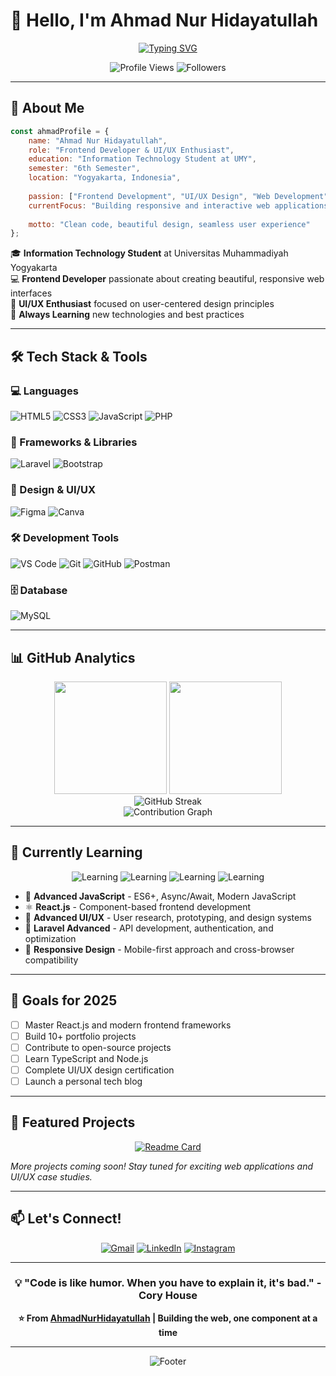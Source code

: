# 👋 Hello, I'm Ahmad Nur Hidayatullah

<div align="center">
  
[![Typing SVG](https://readme-typing-svg.herokuapp.com?font=Fira+Code&weight=500&size=28&pause=1000&color=00D9FF&center=true&vCenter=true&width=600&lines=Frontend+Developer+%26+UI%2FUX+Enthusiast;Information+Technology+Student;Creating+Beautiful+Web+Experiences)](https://git.io/typing-svg)

</div>

<div align="center">
  <img src="https://komarev.com/ghpvc/?username=AhmadNurHidayatullah&color=00d9ff&style=flat-square&label=Profile+Views" alt="Profile Views" />
  <img src="https://img.shields.io/github/followers/AhmadNurHidayatullah?color=00d9ff&style=flat-square&label=Followers" alt="Followers" />
</div>

---

## 🚀 About Me

```javascript
const ahmadProfile = {
    name: "Ahmad Nur Hidayatullah",
    role: "Frontend Developer & UI/UX Enthusiast",
    education: "Information Technology Student at UMY",
    semester: "6th Semester",
    location: "Yogyakarta, Indonesia",
    
    passion: ["Frontend Development", "UI/UX Design", "Web Development"],
    currentFocus: "Building responsive and interactive web applications",
    
    motto: "Clean code, beautiful design, seamless user experience"
};
```

🎓 **Information Technology Student** at Universitas Muhammadiyah Yogyakarta  
💻 **Frontend Developer** passionate about creating beautiful, responsive web interfaces  
🎨 **UI/UX Enthusiast** focused on user-centered design principles  
🌱 **Always Learning** new technologies and best practices

---

## 🛠️ Tech Stack & Tools

### 💻 Languages
![HTML5](https://img.shields.io/badge/HTML5-E34F26?style=for-the-badge&logo=html5&logoColor=white)
![CSS3](https://img.shields.io/badge/CSS3-1572B6?style=for-the-badge&logo=css3&logoColor=white)
![JavaScript](https://img.shields.io/badge/JavaScript-F7DF1E?style=for-the-badge&logo=javascript&logoColor=black)
![PHP](https://img.shields.io/badge/PHP-777BB4?style=for-the-badge&logo=php&logoColor=white)

### 🧰 Frameworks & Libraries
![Laravel](https://img.shields.io/badge/Laravel-FF2D20?style=for-the-badge&logo=laravel&logoColor=white)
![Bootstrap](https://img.shields.io/badge/Bootstrap-7952B3?style=for-the-badge&logo=bootstrap&logoColor=white)

### 🎨 Design & UI/UX
![Figma](https://img.shields.io/badge/Figma-F24E1E?style=for-the-badge&logo=figma&logoColor=white)
![Canva](https://img.shields.io/badge/Canva-00C4CC?style=for-the-badge&logo=canva&logoColor=white)

### 🛠️ Development Tools
![VS Code](https://img.shields.io/badge/VS_Code-007ACC?style=for-the-badge&logo=visual-studio-code&logoColor=white)
![Git](https://img.shields.io/badge/Git-F05032?style=for-the-badge&logo=git&logoColor=white)
![GitHub](https://img.shields.io/badge/GitHub-181717?style=for-the-badge&logo=github&logoColor=white)
![Postman](https://img.shields.io/badge/Postman-FF6C37?style=for-the-badge&logo=postman&logoColor=white)

### 🗄️ Database
![MySQL](https://img.shields.io/badge/MySQL-4479A1?style=for-the-badge&logo=mysql&logoColor=white)

---

## 📊 GitHub Analytics

<div align="center">
  <img height="180em" src="https://github-readme-stats.vercel.app/api?username=AhmadNurHidayatullah&show_icons=true&theme=tokyonight&include_all_commits=true&count_private=true&hide_border=true"/>
  <img height="180em" src="https://github-readme-stats.vercel.app/api/top-langs/?username=AhmadNurHidayatullah&layout=compact&theme=tokyonight&hide_border=true"/>
</div>

<div align="center">
  <img src="https://github-readme-streak-stats.herokuapp.com/?user=AhmadNurHidayatullah&theme=tokyonight&hide_border=true" alt="GitHub Streak" />
</div>

<div align="center">
  <img src="https://github-readme-activity-graph.vercel.app/graph?username=AhmadNurHidayatullah&theme=tokyo-night&hide_border=true&area=true" alt="Contribution Graph" />
</div>

---

## 🌱 Currently Learning

<div align="center">
  
![Learning](https://img.shields.io/badge/Learning-Advanced_JavaScript-yellow?style=for-the-badge)
![Learning](https://img.shields.io/badge/Learning-React.js-blue?style=for-the-badge)
![Learning](https://img.shields.io/badge/Learning-Laravel_Advanced-red?style=for-the-badge)
![Learning](https://img.shields.io/badge/Learning-UI%2FUX_Design-purple?style=for-the-badge)

</div>

- 🚀 **Advanced JavaScript** - ES6+, Async/Await, Modern JavaScript
- ⚛️ **React.js** - Component-based frontend development
- 🎨 **Advanced UI/UX** - User research, prototyping, and design systems
- 🔧 **Laravel Advanced** - API development, authentication, and optimization
- 📱 **Responsive Design** - Mobile-first approach and cross-browser compatibility

---

## 🎯 Goals for 2025

- [ ] Master React.js and modern frontend frameworks
- [ ] Build 10+ portfolio projects
- [ ] Contribute to open-source projects
- [ ] Learn TypeScript and Node.js
- [ ] Complete UI/UX design certification
- [ ] Launch a personal tech blog

---

## 💼 Featured Projects

<div align="center">
  
[![Readme Card](https://github-readme-stats.vercel.app/api/pin/?username=AhmadNurHidayatullah&repo=your-project-name&theme=tokyonight&hide_border=true)](https://github.com/AhmadNurHidayatullah/your-project-name)

</div>

*More projects coming soon! Stay tuned for exciting web applications and UI/UX case studies.*

---

## 📫 Let's Connect!

<div align="center">
  
[![Gmail](https://img.shields.io/badge/Gmail-D14836?style=for-the-badge&logo=gmail&logoColor=white)](mailto:ahmadnurhidayatulla@gmail.com)
[![LinkedIn](https://img.shields.io/badge/LinkedIn-0077B5?style=for-the-badge&logo=linkedin&logoColor=white)](https://linkedin.com/in/ahmad-nurhidayatullah-853502341)
[![Instagram](https://img.shields.io/badge/Instagram-E4405F?style=for-the-badge&logo=instagram&logoColor=white)](https://instagram.com/ahmadnurop)

</div>

---

<div align="center">
  
### 💡 "Code is like humor. When you have to explain it, it's bad." - Cory House

**⭐ From [AhmadNurHidayatullah](https://github.com/AhmadNurHidayatullah) | Building the web, one component at a time**

</div>

---

<div align="center">
  <img src="https://capsule-render.vercel.app/api?type=waving&color=00d9ff&height=100&section=footer" alt="Footer" />
</div>
